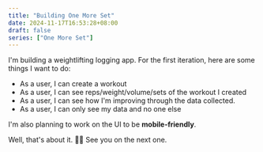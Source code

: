 ```yaml
---
title: "Building One More Set"
date: 2024-11-17T16:53:28+08:00
draft: false
series: ["One More Set"]
---
```


I'm building a weightlifting logging app. For the first iteration, here are some things I want to do:

- As a user, I can create a workout
- As a user, I can see reps/weight/volume/sets of the workout I created
- As a user, I can see how I'm improving through the data collected.
- As a user, I can only see my data and no one else

I'm also planning to work on the UI to be **mobile-friendly**.

Well, that's about it. 👋🏽 See you on the next one.

